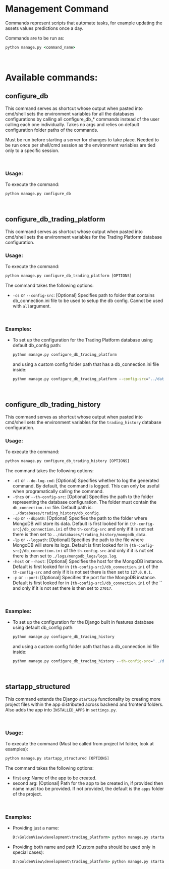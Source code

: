 # Management Command
Commands represent scripts that automate tasks, for example updating the
assets values predictions once a day.

Commands are to be run as:
```cmd
python manage.py <command_name>
```
<br/>

# Available commands:



## **configure_db**

This command serves as shortcut whose output when pasted into cmd/shell sets the environment variables for all the databases configurations by calling all configure_db_* commands instead of the user calling each one individually. Takes no args and relies on default configuration folder paths of the commands.

Must be run before starting a server for changes to take place. Needed to be run once per shell/cmd session as the environment variables are tied only to a specific session.

<br/>

### Usage:
To execute the command:
```cmd
python manage.py configure_db
```

<br/>

## **configure_db_trading_platform**

This command serves as shortcut whose output when pasted into cmd/shell sets the environment variables for the Trading Platform database configuration.
<br/>

### Usage:
To execute the command:
```cmd
python manage.py configure_db_trading_platform [OPTIONS]
```

The command takes the following options:

- `-cs` or `--config-src`: [Optional] Specifies path to folder that contains db_connection.ini file to be used to setup the db config. Cannot be used with `all`argument.

<br/>

### Examples:

- To set up the configuration for the Trading Platform database using default db_config path:

    ```cmd
    python manage.py configure_db_trading_platform
    ```

    and using a custom config folder path that has a db_connection.ini file inside:

    ```cmd
    python manage.py configure_db_trading_platform --config-src="../databases/trading_platform/db_config"
    ```

<br/>

## **configure_db_trading_history**

This command serves as shortcut whose output when pasted into cmd/shell sets the environment variables for the `trading_history` database configuration.
<br/>

### Usage:
To execute the command:
```cmd
python manage.py configure_db_trading_history [OPTIONS]
```

The command takes the following options:

- `-dl` or `--do-log-cmd`: [Optional] Specifies whether to log the generated command. By default, the command is logged. This can only be useful when programatically calling the command.
- `-thcs` or `--th-config-src`: [Optional] Specifies the path to the folder representing the database configuration. The folder must contain the `db_connection.ini` file. Default path is: `../databases/trading_history/db_config`.
- `-dp` or `--dbpath`: [Optional] Specifies the path to the folder where MongoDB will store its data. Default is first looked for in `{th-config-src}/db_connection.ini` of the `th-config-src` and only if it is not set there is then set to `../databases/trading_history/mongodb_data`.
- `-lp` or `--logpath`: [Optional] Specifies the path to the file where MongoDB will store its logs. Default is first looked for in `{th-config-src}/db_connection.ini` of the `th-config-src` and only if it is not set there is then set to `./logs/mongodb_logs/logs.log`.
- `-host` or `--host`: [Optional] Specifies the host for the MongoDB instance. Default is first looked for in `{th-config-src}/db_connection.ini` of the `th-config-src` and only if it is not set there is then set to `127.0.0.1`.
- `-p` or `--port`: [Optional] Specifies the port for the MongoDB instance. Default is first looked for in `{th-config-src}/db_connection.ini` of the `` and only if it is not set there is then set to `27017`.

<br/>

### Examples:

- To set up the configuration for the Django built in features database using default db_config path:

    ```cmd
    python manage.py configure_db_trading_history
    ```

    and using a custom config folder path that has a db_connection.ini file inside:

    ```cmd
    python manage.py configure_db_trading_history --th-config-src="../databases/trading_history/db_config"
    ```

<br/>

## **startapp_structured**

This command extends the Django `startapp` functionality by creating more
project files within the app distributed across backend and frontend folders. Also adds the app into `INSTALLED_APPS` in `settings.py`.

<br/>

### Usage:
To execute the command (Must be called from project lvl folder, look at examples):
```cmd
python manage.py startapp_structured [OPTIONS]
```

The command takes the following options:

- first arg: Name of the app to be created.
- second arg: [Optional] Path for the app to be created in, if provided then name
                         must too be provided. If not provided, the default is
                         the `apps` folder of the project.

<br/>

### Examples:

- Providing just a name:

    ```cmd
    D:\GoldenView\development\trading_platform> python manage.py startapp_structured broker_app
    ```

- Providing both name and path (Custom paths should be used only in special cases):

    ```cmd
    D:\GoldenView\development\trading_platform> python manage.py startapp_structured broker_app apps/broker_app
    ```
